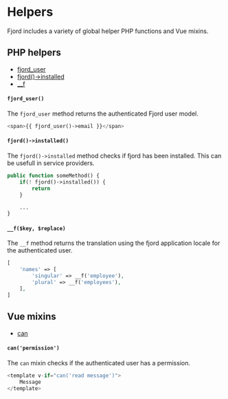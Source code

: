 # Helpers

Fjord includes a variety of global helper PHP functions and Vue mixins.

## PHP helpers

- [fjord_user](#method-php-fjord_user)
- [fjord()->installed](#method-php-fjord-installed)
- [__f](#method-php-f)

<a name="method-php-fjord_user"></a>
#### `fjord_user()`

The `fjord_user` method returns the authenticated Fjord user model.

```php
<span>{{ fjord_user()->email }}</span>
```

<a name="method-php-fjord-installed"></a>
#### `fjord()->installed()`

The `fjord()->installed` method checks if fjord has been installed. This can be usefull in service providers.

```php
public function someMethod() {
    if(! fjord()->installed()) {
        return
    }

    ...
}

```

<a name="method-php-f"></a>
#### `__f($key, $replace)`

The `__f` method returns the translation using the fjord application locale for the authenticated user.

```php
[
    'names' => [
        'singular' => __f('employee'),
        'plural' => __f('employees'),
    ],
]
```



## Vue mixins

- [can](#method-vue-can)

<a name="method-vue-can"></a>
#### `can('permission')`

The `can` mixin checks if the authenticated user has a permission.

```js
<template v-if="can('read message')">
    Message
</template>
```
